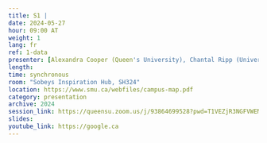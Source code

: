 ```yaml
---
title: S1 |
date: 2024-05-27
hour: 09:00 AT
weight: 1
lang: fr
ref: 1-data
presenter: [Alexandra Cooper (Queen's University), Chantal Ripp (Université d'Ottawa)]
length:
time: synchronous
room: "Sobeys Inspiration Hub, SH324"
location: https://www.smu.ca/webfiles/campus-map.pdf
category: presentation
archive: 2024
session_link: https://queensu.zoom.us/j/93864699528?pwd=T1VEZjR3NGFVWEM1MncrVFp1NWtDUT09
slides:
youtube_link: https://google.ca
---
```

